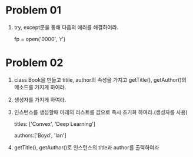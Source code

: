 # Problem 01

1. try, except문을 통해 다음의 에러를 해결하여라.

   fp = open('0000', 'r')



# Problem 02

1. class Book을 만들고 titile, author의 속성을 가지고 getTitle(), getAuthor()의 메소드를 가지게 하여라.

2. 생성자를 가지게 하여라.

3. 인스턴스를 생성할때 아래의 리스트를 값으로 즉시 초기화 하여라.(생성자를 사용)

   titles: ['Convex', 'Deep Learning']

   authors:['Boyd', 'Ian']

4. getTitle(), getAuthor()로 인스턴스의 title과 author를 출력하여라